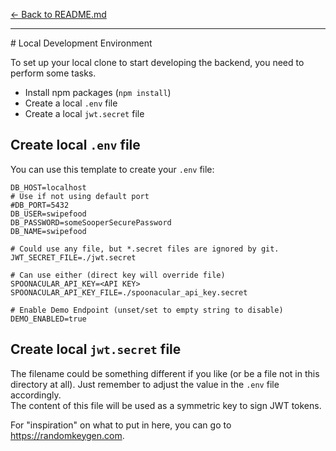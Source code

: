 [&larr; Back to README.md](README.md)
<hr/>
# Local Development Environment

To set up your local clone to start developing the backend, you need to perform some tasks.

* Install npm packages (`npm install`)
* Create a local `.env` file
* Create a local `jwt.secret` file

## Create local `.env` file

You can use this template to create your `.env` file:

```dotenv
DB_HOST=localhost
# Use if not using default port
#DB_PORT=5432
DB_USER=swipefood
DB_PASSWORD=someSooperSecurePassword
DB_NAME=swipefood

# Could use any file, but *.secret files are ignored by git.
JWT_SECRET_FILE=./jwt.secret

# Can use either (direct key will override file)
SPOONACULAR_API_KEY=<API KEY>
SPOONACULAR_API_KEY_FILE=./spoonacular_api_key.secret

# Enable Demo Endpoint (unset/set to empty string to disable)
DEMO_ENABLED=true
```

## Create local `jwt.secret` file

The filename could be something different if you like (or be a file not in this directory at all). Just remember to
adjust the value in the `.env` file accordingly.  
The content of this file will be used as a symmetric key to sign JWT tokens.

For "inspiration" on what to put in here, you can go to https://randomkeygen.com.
